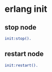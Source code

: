 # erlang init

## stop node

``` erlang
init:stop().
```

## restart node

``` erlang
init:restart().
```
